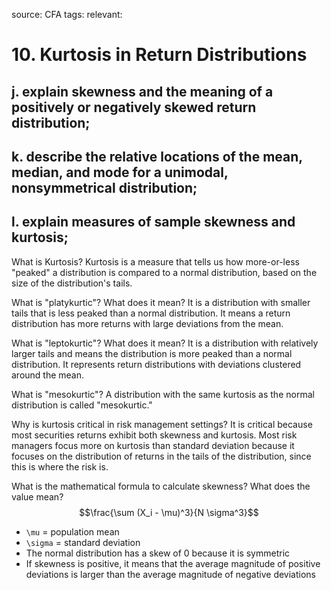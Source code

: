 source: CFA
tags: 
relevant: 

# 10. Kurtosis in Return Distributions

## j. explain skewness and the meaning of a positively or negatively skewed return distribution;

## k. describe the relative locations of the mean, median, and mode for a unimodal, nonsymmetrical distribution;

## l. explain measures of sample skewness and kurtosis;

What is Kurtosis?
Kurtosis is a measure that tells us how more-or-less "peaked" a distribution is compared to a normal distribution, based on the size of the distribution's tails.

What is "platykurtic"? What does it mean?
It is a distribution with smaller tails that is less peaked than a normal distribution. It means a return distribution has more returns with large deviations from the mean.

What is "leptokurtic"? What does it mean?
It is a distribution with relatively larger tails and means the distribution is more peaked than a normal distribution. It represents return distributions with deviations clustered around the mean.

What is "mesokurtic"? 
A distribution with the same kurtosis as the normal distribution is called "mesokurtic."

Why is kurtosis critical in risk management settings?
It is critical because most securities returns exhibit both skewness and kurtosis. Most risk managers focus more on kurtosis than standard deviation because it focuses on the distribution of returns in the tails of the distribution, since this is where the risk is.

What is the mathematical formula to calculate skewness? What does the value mean?
$$\frac{\sum (X_i - \mu)^3}{N \sigma^3}$$
- `\mu` = population mean
- `\sigma` = standard deviation
- The normal distribution has a skew of 0 because it is symmetric
- If skewness is positive, it means that the average magnitude of positive deviations is larger than the average magnitude of negative deviations




